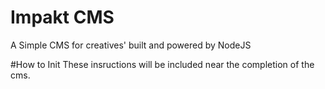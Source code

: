 # Impakt CMS
A Simple CMS for creatives' built and powered by NodeJS


#How to Init
These insructions will be included near the completion of the cms.
